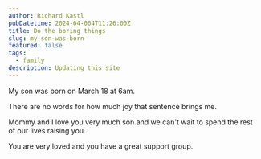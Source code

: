 ```yaml
---
author: Richard Kastl
pubDatetime: 2024-04-004T11:26:00Z
title: Do the boring things
slug: my-son-was-born
featured: false
tags:
  - family
description: Updating this site
---
```


My son was born on March 18 at 6am.

There are no words for how much joy that sentence brings me. 

Mommy and I love you very much son and we can't wait to spend the rest of our lives raising you. 

You are very loved and you have a great support group. 

